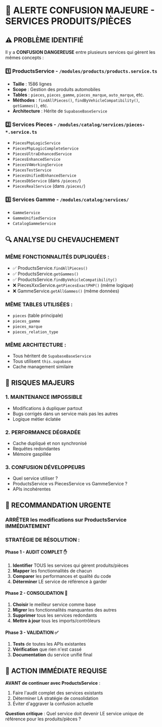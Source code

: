 # 🚨 ALERTE CONFUSION MAJEURE - SERVICES PRODUITS/PIÈCES

## ⚠️ **PROBLÈME IDENTIFIÉ**

Il y a **CONFUSION DANGEREUSE** entre plusieurs services qui gèrent les mêmes concepts :

### 1️⃣ **ProductsService** - `/modules/products/products.service.ts`
- **Taille** : 1586 lignes
- **Scope** : Gestion des produits automobiles
- **Tables** : `pieces`, `pieces_gamme`, `pieces_marque`, `auto_marque`, etc.
- **Méthodes** : `findAllPieces()`, `findByVehicleCompatibility()`, `getGammes()`, etc.
- **Architecture** : Hérite de `SupabaseBaseService`

### 2️⃣ **Services Pieces** - `/modules/catalog/services/pieces-*.service.ts`
- `PiecesPhpLogicService` 
- `PiecesPhpLogicCompleteService`
- `PiecesUltraEnhancedService`
- `PiecesEnhancedService` 
- `PiecesV4WorkingService`
- `PiecesTestService`
- `PiecesUnifiedEnhancedService`
- `PiecesDbService` (dans `/pieces/`)
- `PiecesRealService` (dans `/pieces/`)

### 3️⃣ **Services Gamme** - `/modules/catalog/services/`
- `GammeService`
- `GammeUnifiedService` 
- `CatalogGammeService`

## 🔍 **ANALYSE DU CHEVAUCHEMENT**

### **MÊME FONCTIONNALITÉS DUPLIQUÉES** :
- ✅ ProductsService.`findAllPieces()` 
- ✅ ProductsService.`getGammes()`
- ✅ ProductsService.`findByVehicleCompatibility()`
- ❌ PiecesXxxService.`getPiecesExactPHP()` (même logique)
- ❌ GammeService.`getAllGammes()` (même données)

### **MÊME TABLES UTILISÉES** :
- `pieces` (table principale)
- `pieces_gamme` 
- `pieces_marque`
- `pieces_relation_type`

### **MÊME ARCHITECTURE** :
- Tous héritent de `SupabaseBaseService`
- Tous utilisent `this.supabase`
- Cache management similaire

## 🎯 **RISQUES MAJEURS**

### **1. MAINTENANCE IMPOSSIBLE**
- Modifications à dupliquer partout
- Bugs corrigés dans un service mais pas les autres
- Logique métier éclatée

### **2. PERFORMANCE DÉGRADÉE** 
- Cache dupliqué et non synchronisé
- Requêtes redondantes
- Mémoire gaspillée

### **3. CONFUSION DÉVELOPPEURS**
- Quel service utiliser ? 
- ProductsService vs PiecesService vs GammeService ?
- APIs incohérentes

## 🚀 **RECOMMANDATION URGENTE**

### **ARRÊTER** les modifications sur ProductsService IMMÉDIATEMENT

### **STRATÉGIE DE RÉSOLUTION** :

#### **Phase 1 - AUDIT COMPLET** ✋
1. **Identifier** TOUS les services qui gèrent produits/pièces
2. **Mapper** les fonctionnalités de chacun  
3. **Comparer** les performances et qualité du code
4. **Déterminer** LE service de référence à garder

#### **Phase 2 - CONSOLIDATION** 🔄
1. **Choisir** le meilleur service comme base
2. **Migrer** les fonctionnalités manquantes des autres 
3. **Supprimer** tous les services redondants
4. **Mettre à jour** tous les imports/contrôleurs

#### **Phase 3 - VALIDATION** ✅
1. **Tests** de toutes les APIs existantes
2. **Vérification** que rien n'est cassé
3. **Documentation** du service unifié final

## 🛑 **ACTION IMMÉDIATE REQUISE**

**AVANT de continuer avec ProductsService** :
1. Faire l'audit complet des services existants
2. Déterminer LA stratégie de consolidation
3. Éviter d'aggraver la confusion actuelle

**Question critique** : Quel service doit devenir LE service unique de référence pour les produits/pièces ?